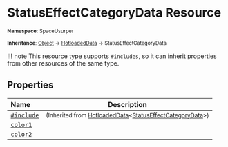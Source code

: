 # StatusEffectCategoryData Resource

<small>**Namespace**: SpaceUsurper</small>

<small>**Inheritance**: [Object](https://docs.microsoft.com/en-us/dotnet/api/system.object?view=netframework-4.5) → [HotloadedData](HotloadedData.md) → StatusEffectCategoryData</small>

!!! note
    This resource type supports `#includes`, so it can inherit properties
    from other resources of the same type.
## Properties

<div markdown="1" class="member-table">

| Name | Description |
| :--- | ----------- |
| [`#include`](HotloadedData-1/Include.md) | <small>(Inherited from [HotloadedData](HotloadedData-1.md)&lt;[StatusEffectCategoryData](StatusEffectCategoryData.md)&gt;)</small> | 
| [`color1`](StatusEffectCategoryData/Color1.md) |  | 
| [`color2`](StatusEffectCategoryData/Color2.md) |  | 

</div>

